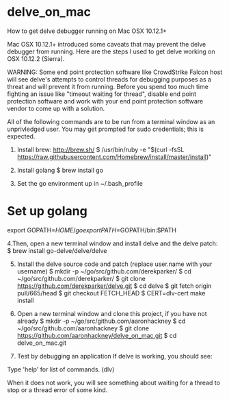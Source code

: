 # delve_on_mac
How to get delve debugger running on Mac OSX 10.12.1+

Mac OSX 10.12.1+ introduced some caveats that may prevent the delve debugger from running. Here are the steps I used to get delve working on OSX 10.12.2 (Sierra).

WARNING: Some end point protection software like CrowdStrike Falcon host will see delve's attempts to control threads for debugging purposes as a threat and will prevent it from running. Before you spend too much time fighting an issue like "timeout waiting for thread", disable end point protection software and work with your end point protection software vendor to come up with a solution.

All of the following commands are to be run from a terminal window as an unprivledged user. You may get prompted for sudo credentials; this is expected.

1. Install brew: http://brew.sh/
$ /usr/bin/ruby -e "$(curl -fsSL https://raw.githubusercontent.com/Homebrew/install/master/install)"

2. Install golang
$ brew install go

3. Set the go environment up in ~/.bash_profile
# Set up golang
export GOPATH=$HOME/go
export PATH=$GOPATH/bin:$PATH

4.Then, open a new terminal window and install delve and the delve patch:
$ brew install go-delve/delve/delve

5. Install the delve source code and patch (replace user.name with your username)
$ mkdir -p ~/go/src/github.com/derekparker/
$ cd ~/go/src/github.com/derekparker/
$ git clone https://github.com/derekparker/delve.git
$ cd delve
$ git fetch origin pull/665/head
$ git checkout FETCH_HEAD
$ CERT=dlv-cert make install

6. Open a new terminal window and clone this project, if you have not already
$ mkdir -p ~/go/src/github.com/aaronhackney
$ cd ~/go/src/github.com/aaronhackney
$ git clone https://github.com/aaronhackney/delve_on_mac.git
$ cd delve_on_mac.git

7. Test by debugging an application
If delve is working, you should see:

Type 'help' for list of commands.
(dlv)

When it does not work, you will see something about waiting for a thread to stop or a thread error of some kind.

